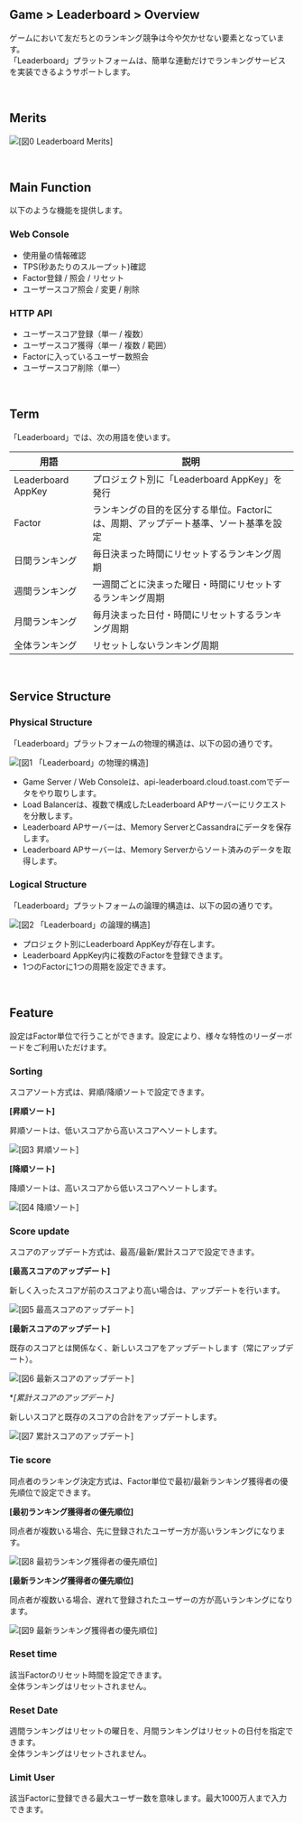 ## Game > Leaderboard > Overview

ゲームにおいて友だちとのランキング競争は今や欠かせない要素となっています。<br>
「Leaderboard」プラットフォームは、簡単な連動だけでランキングサービスを実装できるようサポートします。

<br>

## Merits

![[図0 Leaderboard Merits]](http://static.toastoven.net/prod_leaderboardv2/merits-jp.png)

<br>

## Main Function

以下のような機能を提供します。

### Web Console 

- 使用量の情報確認
- TPS(秒あたりのスループット)確認
- Factor登録 / 照会 / リセット
- ユーザースコア照会 / 変更 / 削除

### HTTP API

- ユーザースコア登録（単一 / 複数）
- ユーザースコア獲得（単一 / 複数 / 範囲）
- Factorに入っているユーザー数照会
- ユーザースコア削除（単一）

<br>

## Term

「Leaderboard」では、次の用語を使います。

| 用語 | 説明 |
| --- | --- |
| Leaderboard AppKey |	プロジェクト別に「Leaderboard AppKey」を発行 |
| Factor |	ランキングの目的を区分する単位。Factorには、周期、アップデート基準、ソート基準を設定 |
| 日間ランキング | 毎日決まった時間にリセットするランキング周期 |
| 週間ランキング | 一週間ごとに決まった曜日・時間にリセットするランキング周期 |
| 月間ランキング | 毎月決まった日付・時間にリセットするランキング周期 |
| 全体ランキング | リセットしないランキング周期 |

<br>

## Service Structure

### Physical Structure

「Leaderboard」プラットフォームの物理的構造は、以下の図の通りです。

![[図1 「Leaderboard」の物理的構造]](http://static.toastoven.net/prod_leaderboardv2/overview_1-jp.png)

- Game Server / Web Consoleは、api-leaderboard.cloud.toast.comでデータをやり取りします。
- Load Balancerは、複数で構成したLeaderboard APサーバーにリクエストを分散します。
- Leaderboard APサーバーは、Memory ServerとCassandraにデータを保存します。
- Leaderboard APサーバーは、Memory Serverからソート済みのデータを取得します。

### Logical Structure

「Leaderboard」プラットフォームの論理的構造は、以下の図の通りです。

![[図2 「Leaderboard」の論理的構造]](http://static.toastoven.net/prod_leaderboardv2/overview_2-jp.png)

- プロジェクト別にLeaderboard AppKeyが存在します。
- Leaderboard AppKey内に複数のFactorを登録できます。
- 1つのFactorに1つの周期を設定できます。

<br>

## Feature

設定はFactor単位で行うことができます。設定により、様々な特性のリーダーボードをご利用いただけます。

###  Sorting

スコアソート方式は、昇順/降順ソートで設定できます。

**[昇順ソート]**

昇順ソートは、低いスコアから高いスコアへソートします。

![[図3 昇順ソート]](http://static.toastoven.net/prod_leaderboardv2/overview_3-jp.png)

**[降順ソート]**

降順ソートは、高いスコアから低いスコアへソートします。

![[図4 降順ソート]](http://static.toastoven.net/prod_leaderboardv2/overview_4-jp.png)

### Score update

スコアのアップデート方式は、最高/最新/累計スコアで設定できます。

**[最高スコアのアップデート]**

新しく入ったスコアが前のスコアより高い場合は、アップデートを行います。

![[図5 最高スコアのアップデート]](http://static.toastoven.net/prod_leaderboardv2/overview_5-jp.png)

**[最新スコアのアップデート]**

既存のスコアとは関係なく、新しいスコアをアップデートします（常にアップデート）。

![[図6 最新スコアのアップデート]](ㅗttp://static.toastoven.net/prod_leaderboardv2/overview_6-jp.png)

**[累計スコアのアップデート]*

新しいスコアと既存のスコアの合計をアップデートします。

![[図7 累計スコアのアップデート]](http://static.toastoven.net/prod_leaderboardv2/overview_7-jp.png)

### Tie score

同点者のランキング決定方式は、Factor単位で最初/最新ランキング獲得者の優先順位で設定できます。

**[最初ランキング獲得者の優先順位]**

同点者が複数いる場合、先に登録されたユーザー方が高いランキングになります。

![[図8 最初ランキング獲得者の優先順位]](http://static.toastoven.net/prod_leaderboardv2/overview_8-jp.png)

**[最新ランキング獲得者の優先順位]**

同点者が複数いる場合、遅れて登録されたユーザーの方が高いランキングになります。

![[図9 最新ランキング獲得者の優先順位]](http://static.toastoven.net/prod_leaderboardv2/overview_9-jp.png)

### Reset time

該当Factorのリセット時間を設定できます。<br>
全体ランキングはリセットされません。

### Reset Date

週間ランキングはリセットの曜日を、月間ランキングはリセットの日付を指定できます。<br>
全体ランキングはリセットされません。

### Limit User

該当Factorに登録できる最大ユーザー数を意味します。最大1000万人まで入力できます。

